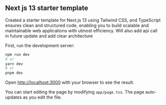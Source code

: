 
## Next js 13 starter template
Created a  starter template for Next.js 13 using Tailwind CSS, and TypeScript ensures clean and structured code, enabling you to build scalable and maintainable web applications with utmost efficiency.
Will also add api call in future update and add clear architecture


First, run the development server:

```bash
npm run dev
# or
yarn dev
# or
pnpm dev
```

Open [http://localhost:3000](http://localhost:3000) with your browser to see the result.

You can start editing the page by modifying `app/page.tsx`. The page auto-updates as you edit the file.

